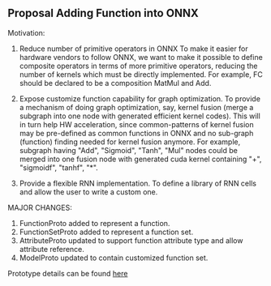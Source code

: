 <!--- SPDX-License-Identifier: Apache-2.0 -->

## Proposal Adding Function into ONNX

Motivation:
1.  Reduce number of primitive operators in ONNX
To make it easier for hardware vendors to follow ONNX, we want to make it possible to define composite operators in terms of more primitive operators, reducing the number of kernels which must be directly implemented. For example, FC should be declared to be a composition MatMul and Add.

2. Expose customize function capability for graph optimization.
To provide a mechanism of doing graph optimization, say, kernel fusion (merge a subgraph into one node with generated efficient kernel codes). This will in turn help HW acceleration, since common-patterns of kernel fusion may be pre-defined as common functions in ONNX and no sub-graph (function) finding needed for kernel fusion anymore. For example, subgraph having "Add", "Sigmoid", "Tanh", "Mul" nodes could be merged into one fusion node with generated cuda kernel containing "+", "sigmoidf", "tanhf", "*".

3. Provide a flexible RNN implementation.
To define a library of RNN cells and allow the user to write a custom one.

MAJOR CHANGES:
1.	FunctionProto added to represent a function.
2.	FunctionSetProto added to represent a function set.
3.	AttributeProto updated to support function attribute type and allow attribute reference.
4.	ModelProto updated to contain customized function set.

Prototype details can be found [here](https://github.com/linkerzhang/onnx/blob/kezhan/add_function_private/onnx/onnx.in.proto)
